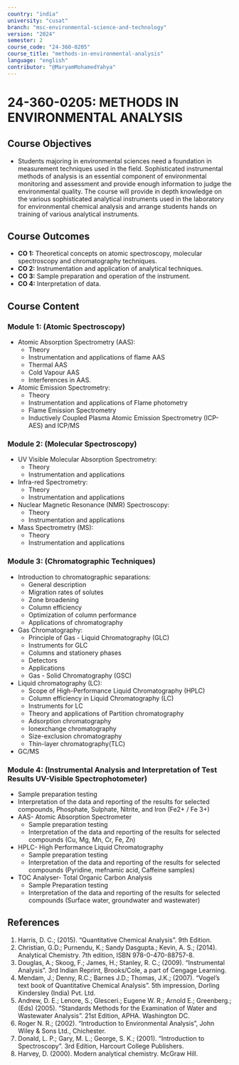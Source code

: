 ```yaml
---
country: "india"
university: "cusat"
branch: "msc-environmental-science-and-technology"
version: "2024"
semester: 2
course_code: "24-360-0205"
course_title: "methods-in-environmental-analysis"
language: "english"
contributor: "@MaryamMohamedYahya"
---
```


# 24-360-0205: METHODS IN ENVIRONMENTAL ANALYSIS

## Course Objectives
* Students majoring in environmental sciences need a foundation in measurement techniques used in the field. Sophisticated instrumental methods of analysis is an essential component of environmental monitoring and assessment and provide enough information to judge the environmental quality. The course will provide in depth knowledge on the various sophisticated  analytical instruments used in the laboratory for environmental chemical analysis and arrange students hands on training of various analytical instruments.

## Course Outcomes
* **CO 1:** Theoretical concepts on atomic spectroscopy, molecular spectroscopy and chromatography techniques.
* **CO 2:** Instrumentation and application of analytical techniques.
* **CO 3:** Sample preparation and operation of the instrument.
* **CO 4:** Interpretation of data.

## Course Content

### Module 1: (Atomic Spectroscopy)
* Atomic Absorption Spectrometry (AAS): 
  - Theory
  - Instrumentation and applications of flame AAS
  - Thermal AAS
  - Cold Vapour AAS
  - Interferences in AAS. 
* Atomic Emission Spectrometry:
  - Theory
  - Instrumentation and applications of Flame photometry
  - Flame Emission Spectrometry
  - Inductively Coupled Plasma Atomic Emission Spectrometry (ICP-AES) and ICP/MS

### Module 2: (Molecular Spectroscopy)
* UV Visible Molecular Absorption Spectrometry: 
  - Theory
  - Instrumentation and applications
* Infra-red Spectrometry: 
  - Theory
  - Instrumentation and applications 
* Nuclear Magnetic Resonance (NMR) Spectroscopy: 
  - Theory
  - Instrumentation and applications
* Mass Spectrometry (MS): 
  - Theory
  - Instrumentation and applications

### Module 3: (Chromatographic Techniques)
* Introduction to chromatographic separations: 
  - General description
  - Migration rates of solutes
  - Zone broadening
  - Column efficiency
  - Optimization of column performance
  - Applications of chromatography
* Gas Chromatography: 
  - Principle of Gas - Liquid Chromatography (GLC)
  - Instruments for GLC
  - Columns and stationery phases 
  - Detectors
  - Applications 
  - Gas - Solid Chromatography (GSC)
* Liquid chromatography (LC): 
  - Scope of High-Performance Liquid Chromatography (HPLC)
  - Column efficiency in Liquid Chromatography (LC)
  - Instruments for LC
  - Theory and applications of Partition chromatography
  - Adsorption chromatography
  - Ionexchange chromatography
  - Size-exclusion chromatography
  - Thin-layer chromatography(TLC) 
* GC/MS

### Module 4: (Instrumental Analysis and Interpretation of Test Results UV-Visible Spectrophotometer)
* Sample preparation testing
* Interpretation of the data and reporting of the results for selected compounds, Phosphate, Sulphate, Nitrite, and Iron (Fe2+ / Fe 3+)
* AAS- Atomic Absorption Spectrometer 
  - Sample preparation testing
  - Interpretation of the data and reporting of the results for selected compounds (Cu, Mg, Mn, Cr, Fe, Zn)
* HPLC- High Performance Liquid Chromatography 
  - Sample preparation testing
  - Interpretation of the data and reporting of the results for selected compounds (Pyridine, mefnamic acid, Caffeine samples)
* TOC Analyser- Total Organic Carbon Analysis 
  - Sample Preparation testing
  - Interpretation of the data and reporting of the results for selected compounds (Surface water, groundwater and wastewater)

## References
1. Harris, D. C.; (2015). “Quantitative Chemical Analysis”. 9th Edition.
2. Christian, G.D.; Purnendu, K.; Sandy Dasgupta.; Kevin, A. S.; (2014). Analytical Chemistry. 7th edition, ISBN 978-0-470-88757-8.
3. Douglas, A.; Skoog, F.; James, H.; Stanley, R. C.; (2009). “Instrumental Analysis”. 3rd Indian Reprint, Brooks/Cole, a part of Cengage Learning.
4. Mendam, J.; Denny, R.C.; Barnes J.D.; Thomas, J.K.; (2007). “Vogel’s text book of Quantitative Chemical Analysis”. 5th impression, Dorling Kindersley (India) Pvt. Ltd.
5. Andrew, D. E.; Lenore, S.; Glesceri.; Eugene W. R.; Arnold E.; Greenberg.; (Eds) (2005). “Standards Methods for the Examination of Water and Wastewater Analysis”. 21st Edition, APHA. Washington DC.
6. Roger N. R.; (2002). “Introduction to Environmental Analysis”, John Wiley & Sons Ltd., Chichester.
7. Donald, L. P.; Gary, M. L.; George, S. K.; (2001). “Introduction to Spectroscopy”. 3rd Edition, Harcourt College Publishers.
8. Harvey, D. (2000). Modern analytical chemistry. McGraw Hill.